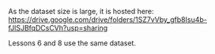 As the dataset size is large, it is hosted here: https://drive.google.com/drive/folders/1SZ7vVby_gfb8Isu4b-fJlSJBfqDCsCVh?usp=sharing

Lessons 6 and 8 use the same dataset.